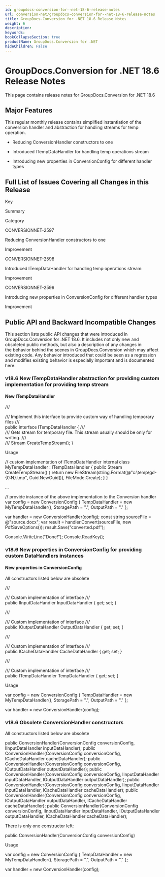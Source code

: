 ```yaml
---
id: groupdocs-conversion-for--net-18-6-release-notes
url: conversion-net/groupdocs-conversion-for--net-18-6-release-notes
title: GroupDocs.Conversion for .NET 18.6 Release Notes
weight: 6
description: 
keywords: 
bookCollapseSection: true
productName: GroupDocs.Conversion for .NET
hideChildren: False
---
```


# GroupDocs.Conversion for .NET 18.6 Release Notes


This page contains release notes for GroupDocs.Conversion for .NET 18.6

## Major Features

This regular monthly release contains simplified instantiation of the conversion handler and abstraction for handling streams for temp operation. 

*   Reducing ConversionHandler constructors to one
    
*   Introduced ITempDataHandler for handling temp operations stream
    
*   Introducing new properties in ConversionConfig for different handler types

## Full List of Issues Covering all Changes in this Release

Key

Summary

Category

CONVERSIONNET-2597

Reducing ConversionHandler constructors to one

Improvement

CONVERSIONNET-2598

Introduced ITempDataHandler for handling temp operations stream

Improvement

CONVERSIONNET-2599

Introducing new properties in ConversionConfig for different handler types

Improvement

## Public API and Backward Incompatible Changes

This section lists public API changes that were introduced in GroupDocs.Conversion for .NET 18.6. It includes not only new and obsoleted public methods, but also a description of any changes in the behavior behind the scenes in GroupDocs.Conversion which may affect existing code. Any behavior introduced that could be seen as a regression and modifies existing behavior is especially important and is documented here.

### v18.6 New ITempDataHandler abstraction for providing custom implementation for providing temp stream

#### New ITempDataHandler

/// <summary>
/// Implement this interface to provide custom way of handling temporary files
/// </summary>
public interface ITempDataHandler
{
     /// <summary>
     /// Gets stream for temporary file. This stream usually should be only for writing.
     /// </summary>
     /// <returns></returns>
     Stream CreateTempStream();
}

Usage

// custom implementation of ITempDataHandler
internal class MyTempDataHandler : ITempDataHandler
{
     public Stream CreateTempStream()
     {
         return new FileStream(string.Format(@"c:\\temp\\gd-{0:N}.tmp", Guid.NewGuid()), FileMode.Create);
     }
}
 
...
 
// provide instance of the above implementation to the Conversion handler
var config = new ConversionConfig
            {
                TempDataHandler = new MyTempDataHandler(),
                StoragePath = ".", 
                OutputPath = "."
            };
             
var handler = new ConversionHandler(config);
const string sourceFile = @"source.docx";
var result = handler.Convert(sourceFile, new PdfSaveOptions());
result.Save("converted.pdf");
 
Console.WriteLine("Done!");
Console.ReadKey();

### v18.6 New properties in ConversionConfig for providing custom DataHandlers instances

#### New properties in ConversionConfig

All constructors listed below are obsolete

/// <summary>
/// Custom implementation of <see cref="IInputDataHandler" /> interface
/// </summary>
public IInputDataHandler InputDataHandler { get; set; }
 
 
/// <summary>
/// Custom implementation of <see cref="IOutputDataHandler" /> interface
/// </summary>
public IOutputDataHandler OutputDataHandler { get; set; }
 
 
/// <summary>
/// Custom implementation of <see cref="ICacheDataHandler" /> interface
/// </summary>
public ICacheDataHandler CacheDataHandler { get; set; }
 
/// <summary>
/// Custom implementation of <see cref="ITempDataHandler" /> interface
/// </summary>
public ITempDataHandler TempDataHandler { get; set; }

Usage

var config = new ConversionConfig
            {
                TempDataHandler = new MyTempDataHandler(),
                StoragePath = ".", 
                OutputPath = "."
            };
             
var handler = new ConversionHandler(config);

### v18.6 Obsolete ConversionHandler constructors 

All constructors listed below are obsolete

public ConversionHandler(ConversionConfig conversionConfig, IInputDataHandler inputDataHandler);
public ConversionHandler(ConversionConfig conversionConfig, ICacheDataHandler cacheDataHandler);
public ConversionHandler(ConversionConfig conversionConfig, IOutputDataHandler outputDataHandler);
public ConversionHandler(ConversionConfig conversionConfig, IInputDataHandler inputDataHandler, IOutputDataHandler outputDataHandler);
public ConversionHandler(ConversionConfig conversionConfig, IInputDataHandler inputDataHandler, ICacheDataHandler cacheDataHandler);
public ConversionHandler(ConversionConfig conversionConfig, IOutputDataHandler outputDataHandler, ICacheDataHandler cacheDataHandler);
public ConversionHandler(ConversionConfig conversionConfig, IInputDataHandler inputDataHandler, IOutputDataHandler outputDataHandler, ICacheDataHandler cacheDataHandler);

There is only one constructor left:

public ConversionHandler(ConversionConfig conversionConfig)

Usage

var config = new ConversionConfig
            {
                TempDataHandler = new MyTempDataHandler(),
                StoragePath = ".", 
                OutputPath = "."
            };
             
var handler = new ConversionHandler(config);

